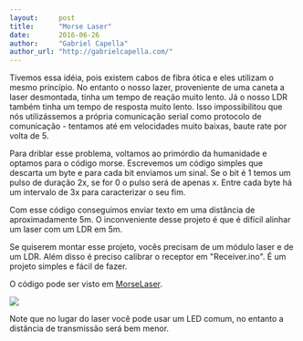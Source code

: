 ```yaml
---
layout:     post
title:      "Morse Laser"
date:       2016-06-26
author:     "Gabriel Capella"
author_url: "http://gabrielcapella.com/"
---
```


Tivemos essa idéia, pois existem cabos de fibra ótica e eles utilizam o mesmo princípio. No entanto o nosso lazer, proveniente de uma caneta a laser desmontada, tinha um tempo de reação muito lento. Já o nosso LDR também tinha um tempo de resposta muito lento. Isso impossibilitou que nós utilizássemos a própria comunicação serial como protocolo de comunicação - tentamos até em velocidades muito baixas, baute rate por volta de 5.

Para driblar esse problema, voltamos ao primórdio da humanidade e optamos para o código morse. Escrevemos um código simples que descarta um byte e para cada bit enviamos um sinal. Se o bit é 1 temos um pulso de duração 2x, se for 0 o pulso será de apenas x. Entre cada byte há um intervalo de 3x para caracterizar o seu fim. 

Com esse código conseguimos enviar texto em uma distância de aproximadamente 5m. O inconveniente desse projeto é que é difícil alinhar um laser com um LDR em 5m.

Se quiserem montar esse projeto, vocês precisam de um módulo laser e de um LDR. Além disso é preciso calibrar o receptor em "Receiver.ino". É um projeto simples e fácil de fazer.

O código pode ser visto em [MorseLaser](https://github.com/HardwareLivreUSP/MorseLaser/).

<img src="{{ site.baseurl }}/post_img/morse.png" style="">

Note que no lugar do laser você pode usar um LED comum, no entanto a distância de transmissão será bem menor.
